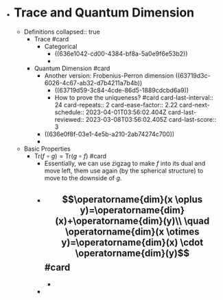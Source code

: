 - # Trace and Quantum Dimension
	- Definitions
	  collapsed:: true
		- Trace #card
			- Categorical
				- ((636e1042-cd00-4384-bf8a-5a0e9f6e53b2))
				-
		- Quantum Dimension #card
			- Another version: Frobenius-Perron dimension
			  ((63719d3c-6026-4c67-ab32-d7b4211a7b4b))
				- ((63719d59-3c84-4cde-86d5-1889cdcbd6a9))
				- How to prove the uniqueness? #card
				  card-last-interval:: 24
				  card-repeats:: 2
				  card-ease-factor:: 2.22
				  card-next-schedule:: 2023-04-01T03:56:02.404Z
				  card-last-reviewed:: 2023-03-08T03:56:02.405Z
				  card-last-score:: 3
			- ((636e0f8f-03e1-4e5b-a210-2ab74274c700))
			-
	- Basic Properties
		- $\mathrm{Tr}(f \circ g)=\mathrm{Tr}(g \circ f)$ #card
			- Essentially, we can use zigzag to make $f$ into its dual and move left, them use again (by the spherical structure) to move to the downside of $g$.
			- $$\operatorname{dim}(x \oplus y)=\operatorname{dim}(x)+\operatorname{dim}(y)\\ \quad \operatorname{dim}(x \otimes y)=\operatorname{dim}(x) \cdot \operatorname{dim}(y)$$ #card
				-
				-
			-